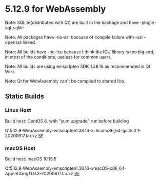 # 5.12.9 for WebAssembly

Note: SQLite(distributed with Qt) are built in the backage and have -plugin-sql-sqlite

Note: All packages have -no-ssl because of compile failure with -ssl -openssl-linked.

Note: All builds have -no-icu because I think the ICU library is too big and, in most of the conditions, useless for common users.

Note: All builds are using emscripten SDK 1.38.16 as recommended in Qt Wiki.

Note: Qt for WebAssembly can't be compiled to shared libs.

## Static Builds

### Linux Host

Build host: CentOS 8, with "yum upgrade" run before building

Qt5.12.9-WebAssembly-emscripten1.38.16-xLinux-x86_64-gcc8.3.1-20200617.tar.xz [SF](https://sourceforge.net/projects/fsu0413-qtbuilds/files/Qt5.12/WebAssembly/Qt5.12.9-WebAssembly-emscripten1.38.16-xLinux-x86_64-gcc8.3.1-20200617.tar.xz)

### macOS Host

Build host: macOS 10.15.5

Qt5.12.9-WebAssembly-emscripten1.38.16-xmacOS-x86_64-AppleClang11.0.3-20200617.tar.xz [SF](https://sourceforge.net/projects/fsu0413-qtbuilds/files/Qt5.12/WebAssembly/Qt5.12.9-WebAssembly-emscripten1.38.16-xmacOS-x86_64-AppleClang11.0.3-20200617.tar.xz)
